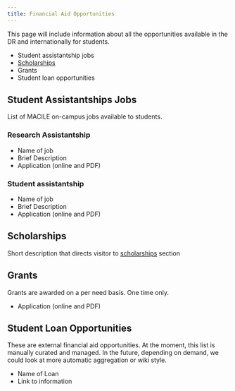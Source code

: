 ```yaml
---
title: Financial Aid Opportunities
---
```


This page will include information about all the opportunities available in the DR and internationally for students.

* Student assistantship jobs
* [Scholarships](scholarships)
* Grants
* Student loan opportunities

## Student Assistantships Jobs

List of MACILE on-campus jobs available to students. 

### Research Assistantship

* Name of job
* Brief Description
* Application (online and PDF)

### Student assistantship

* Name of job
* Brief Description
* Application (online and PDF)

## Scholarships

Short description that directs visitor to [scholarships](scholarships) section

## Grants

Grants are awarded on a per need basis. One time only.

* Application (online and PDF)

## Student Loan Opportunities

These are external financial aid opportunities. At the moment, this list is manually curated and managed. In the future, depending on demand, we could look at more automatic aggregation or wiki style.

* Name of Loan
* Link to information 
